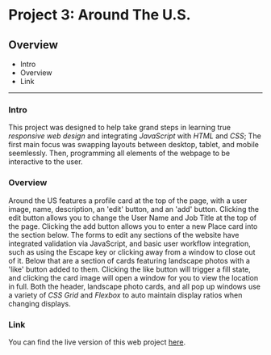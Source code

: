# Project 3: Around The U.S.

## Overview  

* Intro
* Overview
* Link

---

### **Intro**
  
This project was designed to help take grand steps in learning true *responsive web design* and integrating *JavaScript* with *HTML* and *CSS*; The first main focus was swapping layouts between desktop, tablet, and mobile seemlessly. Then, programming all elements of the webpage to be interactive to the user.
  
### **Overview**
  
Around the US features a profile card at the top of the page, with a user image, name, description, an 'edit' button, and an 'add' button. Clicking the edit button allows you to change the User Name and Job Title at the top of the page. Clicking the add button allows you to enter a new Place card into the section below. The forms to edit any sections of the website have integrated validation via JavaScript, and basic user workflow integration, such as using the Escape key or clicking away from a window to close out of it. Below that are a section of cards featuring landscape photos with a 'like' button added to them. Clicking the like button will trigger a fill state, and clicking the card image will open a window for you to view the location in full. Both the header, landscape photo cards, and all pop up windows use a variety of *CSS Grid* and *Flexbox* to auto maintain display ratios when changing displays.

### **Link**

You can find the live version of this web project [here](https://arrangedgodly.github.io/se_project_aroundtheus).
